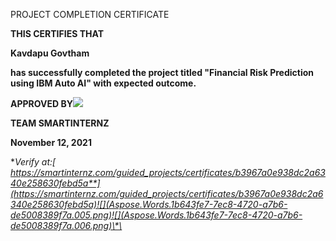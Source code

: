 ﻿PROJECT COMPLETION CERTIFICATE

**THIS CERTIFIES THAT**

**Kavdapu Govtham**

**has successfully completed the project titled "Financial Risk Prediction using IBM Auto AI" with expected outcome.**

**APPROVED BY![](Aspose.Words.1b643fe7-7ec8-4720-a7b6-de5008389f7a.004.png)**

**TEAM SMARTINTERNZ**

**November 12, 2021**

**Verify at:[ https://smartinternz.com/guided_projects/certificates/b3967a0e938dc2a6340e258630febd5a**](https://smartinternz.com/guided_projects/certificates/b3967a0e938dc2a6340e258630febd5a)![](Aspose.Words.1b643fe7-7ec8-4720-a7b6-de5008389f7a.005.png)![](Aspose.Words.1b643fe7-7ec8-4720-a7b6-de5008389f7a.006.png)\*\*
